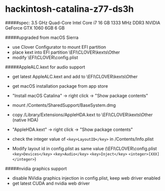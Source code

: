 # hackintosh-catalina-z77-ds3h

#####spec:
3.5 GHz Quad-Core Intel Core i7
16 GB 1333 MHz DDR3
NVIDIA GeForce GTX 1060 6GB 6 GB

#####upgraded from macOS Sierra
- use Clover Configurator to mount EFI partition
- place kext into EFI partition \EFI\CLOVER\kexts\Other
- modify \EFI\CLOVER\config.plist


#####AppleALC.kext for audio support
- get latest AppleALC.kext and add to \EFI\CLOVER\kexts\Other
- get macOS installation package from app store
- "Install macOS Catalina" -> right click -> "Show package contents"
- mount /Contents/SharedSupport/BaseSystem.dmg
- copy /Library/Extensions/AppleHDA.kext to \EFI\CLOVER\kexts\Other (native HDA)

- "AppleHDA.kext" -> right click -> "Show package contents"
- check the integer value of `<key>LayoutID</key>` in /Contents/Info.plist
- Modify layout id in config.plist as same value (\EFI\CLOVER\config.plist `<key>Devices</key>` `<key>Audio</key>` `<key>Inject</key>` `<integer>[XXX]</integer>`)

#####nvidia graphics support
- disable NVidia graphics injection in config.plist, keep web driver enabled
- get latest CUDA and nvidia web driver
